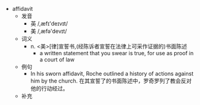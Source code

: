 - affidavit
  - 发音
    - 英 /,æfɪ'deɪvɪt/
    - 美 /,æfə'devɪt/
  - 词义
    - n. <美>[律]宣誓书,(经陈诉者宣誓在法律上可采作证据的)书面陈述
      - a written statement that you swear is true, for use as proof in a court of law
  - 例句
    - In his sworn affidavit, Roche outlined a history of actions against him by the church. 在其宣誓了的书面陈述中，罗奇罗列了教会反对他的行动经过。
  - 补充